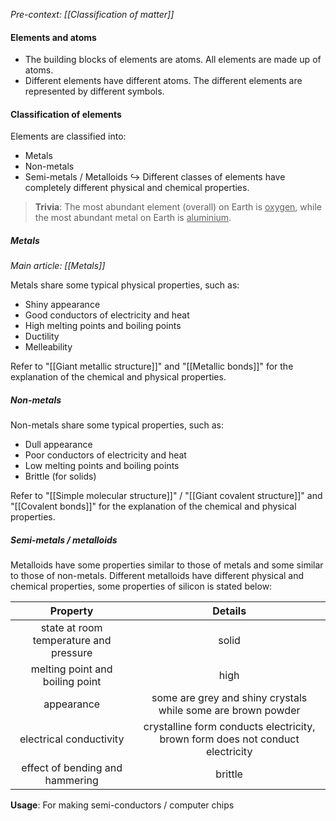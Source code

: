 *Pre-context: [[Classification of matter]]*

#### Elements and atoms
- The building blocks of elements are atoms. All elements are made up of atoms.
- Different elements have different atoms. The different elements are represented by different symbols.

#### Classification of elements
Elements are classified into:
- Metals
- Non-metals
- Semi-metals / Metalloids
↪️ Different classes of elements have completely different physical and chemical properties.

> **Trivia**:
> The most abundant element (overall) on Earth is <u>oxygen</u>, while the most abundant metal on Earth is <u>aluminium</u>.

##### Metals
*Main article: [[Metals]]*

Metals share some typical physical properties, such as:
- Shiny appearance
- Good conductors of electricity and heat
- High melting points and boiling points
- Ductility
- Melleability

Refer to "[[Giant metallic structure]]" and "[[Metallic bonds]]" for the explanation of the chemical and physical properties.

##### Non-metals
Non-metals share some typical properties, such as:
- Dull appearance
- Poor conductors of electricity and heat
- Low melting points and boiling points
- Brittle (for solids)

Refer to "[[Simple molecular structure]]" / "[[Giant covalent structure]]" and "[[Covalent bonds]]" for the explanation of the chemical and physical properties.

##### Semi-metals / metalloids
Metalloids have some properties similar to those of metals and some similar to those of non-metals. Different metalloids have different physical and chemical properties, some properties of silicon is stated below:

| Property | Details |
| :--: | :--: |
| state at room temperature and pressure | solid |
| melting point and boiling point | high |
| appearance | some are grey and shiny crystals while some are brown powder |
| electrical conductivity | crystalline form conducts electricity, brown form does not conduct electricity |
| effect of bending and hammering | brittle |

**Usage**: For making semi-conductors / computer chips

